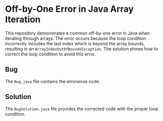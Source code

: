 # Off-by-One Error in Java Array Iteration
This repository demonstrates a common off-by-one error in Java when iterating through arrays. The error occurs because the loop condition incorrectly includes the last index which is beyond the array bounds, resulting in an `ArrayIndexOutOfBoundsException`. The solution shows how to correct the loop condition to avoid this error.

## Bug
The `Bug.java` file contains the erroneous code. 

## Solution
The `BugSolution.java` file provides the corrected code with the proper loop condition. 